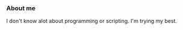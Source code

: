 ### About me
I don't know alot about programming or scripting. I'm trying my best.
<!---
saabgeek04/saabgeek04 is a ✨ special ✨ repository because its `README.md` (this file) appears on your GitHub profile.
You can click the Preview link to take a look at your changes.
--->
